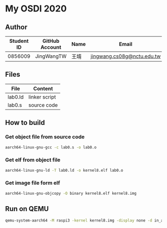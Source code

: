 # My OSDI 2020

## Author

| Student ID | GitHub Account | Name | Email                      |
| -----------| -------------- | ---- | -------------------------- |
| 0856009    | JingWangTW     | 王靖  | jingwang.cs08g@nctu.edu.tw |

## Files
| File          | Content      | 
| --------------| ------------ | 
| lab0.ld       | linker script|
| lab0.s        | source code  |

## How to build

### Get object file from source code
```bash
aarch64-linux-gnu-gcc -c lab0.s -o lab0.o
```

### Get elf from object file
```bash
aarch64-linux-gnu-ld -T lab0.ld -o kernel8.elf lab0.o
```

### Get image file form elf
```bash
aarch64-linux-gnu-objcopy -O binary kernel8.elf kernel8.img
```

## Run on QEMU
```bash
qemu-system-aarch64 -M raspi3 -kernel kernel8.img -display none -d in_asm
```